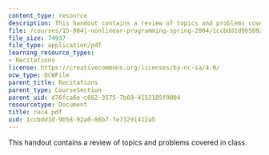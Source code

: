 ```yaml
---
content_type: resource
description: This handout contains a review of topics and problems covered in class.
file: /courses/15-084j-nonlinear-programming-spring-2004/1ccbdd1d9b5892a086b7fe73291412a5_rec4.pdf
file_size: 74937
file_type: application/pdf
learning_resource_types:
- Recitations
license: https://creativecommons.org/licenses/by-nc-sa/4.0/
ocw_type: OCWFile
parent_title: Recitations
parent_type: CourseSection
parent_uid: d76fca6e-c662-3575-7b69-4152185f9004
resourcetype: Document
title: rec4.pdf
uid: 1ccbdd1d-9b58-92a0-86b7-fe73291412a5
---
```

This handout contains a review of topics and problems covered in class.